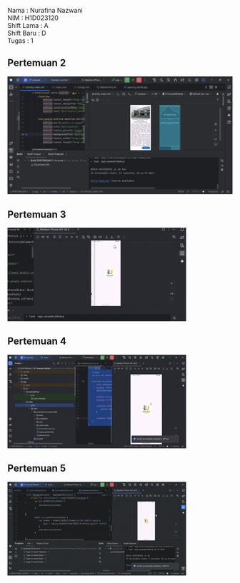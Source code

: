 Nama : Nurafina Nazwani <br>
NIM : H1D023120 <br>
Shift Lama : A <br>
Shift Baru : D <br>
Tugas : 1 <br>

## Pertemuan 2
![Tampilan Utama](screenshot/ss.png)

## Pertemuan 3
![Demo Aplikasi](screenshot/pertemuan3.gif)

## Pertemuan 4
![Demo Aplikasi](screenshot/Tugas3Pertemuan4.gif)

## Pertemuan 5 
![Demo Aplikasi](screenshot/Tugas4Pertemuan5.gif)




